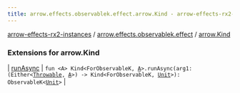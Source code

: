 ```yaml
---
title: arrow.effects.observablek.effect.arrow.Kind - arrow-effects-rx2-instances
---
```


[arrow-effects-rx2-instances](../../index.html) / [arrow.effects.observablek.effect](../index.html) / [arrow.Kind](./index.html)

### Extensions for arrow.Kind

| [runAsync](run-async.html) | `fun <A> Kind<ForObservableK, `[`A`](run-async.html#A)`>.runAsync(arg1: (Either<`[`Throwable`](https://kotlinlang.org/api/latest/jvm/stdlib/kotlin/-throwable/index.html)`, `[`A`](run-async.html#A)`>) -> Kind<ForObservableK, `[`Unit`](https://kotlinlang.org/api/latest/jvm/stdlib/kotlin/-unit/index.html)`>): ObservableK<`[`Unit`](https://kotlinlang.org/api/latest/jvm/stdlib/kotlin/-unit/index.html)`>` |

